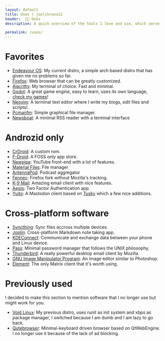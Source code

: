 ```yaml
---
layout: default
title: Uses | joelchrono12
header:  👨‍💻 Uses
description: A quick overview of the tools I love and use, which serve me well for my work and hobbies, most of it is FOSS.

permalink: /uses/
---
```


# Favorites
- [Endeavour OS](endeavouros.com): My current distro, a simple arch based distro that has given me no problems so far.
- [Firefox](https://firefox.com): Web browser that can be greatly customized. 
- [Alacritty](https://github.com/alacritty/alacritty): My terminal of choice. Fast and minimal.
- [Godot](https://godotengine.org): A great game engine, easy to learn, uses its own language, [check my games](https://joelchrono12.itch.io/)!
- [Neovim](https://neovim.io/): A terminal text editor where I write my blogs, edit files and scripts!.
- [Pcmanfm](https://wiki.archlinux.org/title/PCManFM): Simple graphical file manager.
- [Newsboat](https://newsboat.org/): A minimal RSS reader with a terminal interface

# Androzid only
- [CrDroid](https://crdroid.net): A custom rom.
- [F-Droid](https://f-droid.org): A FOSS only app store.
- [Newpipe](https://newpipe.net/): YouTube front-end with a lot of features.
- [Material Files](https://github.com/zhanghai/MaterialFiles): File manager
- [AntennaPod](https://antennapod.org/): Podcast aggregator 
- [Fennec](https://f-droid.org/en/packages/org.mozilla.fennec_fdroid/): Firefox fork without Mozilla's tracking.
- [K-9 Mail](https://k9mail.app/): Amazing email client with nice features.
- [Aegis](https://getaegis.app/): Two Factor Authentication app.
- [Yuito](https://github.com/accelforce/Yuito): A Mastodon client based on [Tusky](https://tusky.app/) which a few nice additions. 

# Cross-platform software
- [Syncthing](https://syncthing.org): Sync files accross multiple devices.
- [Joplin](https://joplinapp.com): Cross-platform Markdown note taking app.
- [KDEConnect](https://kdeconnect.kde.org/): Communicate and exchange data between your phone and Linux device.
- [Pass](https://passwordstore.org): Minimal password manager that follows the UNIX philosophy.
- [Thunderbird](https://www.thunderbird.net): A really powerful desktop email client by Mozilla.
- [GNU Image Manipulator Program](https://gimp.org/): An image editor similar to Photoshop.
- [Element](https://element.io): The only Matrix client that it's worth using.

# Previously used

I decided to make this section to mention software that I no longer use but might work for you.
- [Void Linux](https://voidlinux.org/): My previous distro, uses runit as init system and xbps as package manager, I switched because I am dumb and I am lazy to go back.
- [Qutebrowser](https://qutebrowser.org): Minimal-keyboard driven browser based on QtWebEngine. I no longer use it because of the lack of ad blocking.


